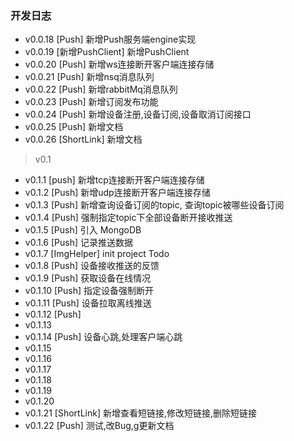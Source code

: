 ### 开发日志
- v0.0.18  [Push] 新增Push服务端engine实现
- v0.0.19  [新增PushClient] 新增PushClient
- v0.0.20  [Push] 新增ws连接断开客户端连接存储
- v0.0.21  [Push] 新增nsq消息队列
- v0.0.22  [Push] 新增rabbitMq消息队列
- v0.0.23  [Push] 新增订阅发布功能
- v0.0.24  [Push] 新增设备注册,设备订阅,设备取消订阅接口
- v0.0.25  [Push] 新增文档
- v0.0.26  [ShortLink] 新增文档

> v0.1
- v0.1.1  [push] 新增tcp连接断开客户端连接存储
- v0.1.2  [Push] 新增udp连接断开客户端连接存储
- v0.1.3  [Push] 新增查询设备订阅的topic, 查询topic被哪些设备订阅
- v0.1.4  [Push] 强制指定topic下全部设备断开接收推送
- v0.1.5  [Push] 引入 MongoDB
- v0.1.6  [Push] 记录推送数据
- v0.1.7  [ImgHelper] init project
Todo
- v0.1.8  [Push] 设备接收推送的反馈
- v0.1.9  [Push] 获取设备在线情况
- v0.1.10 [Push] 指定设备强制断开
- v0.1.11 [Push] 设备拉取离线推送
- v0.1.12 [Push] 
- v0.1.13 
- v0.1.14 [Push] 设备心跳,处理客户端心跳
- v0.1.15 
- v0.1.16 
- v0.1.17
- v0.1.18
- v0.1.19 
- v0.1.20
- v0.1.21 [ShortLink] 新增查看短链接,修改短链接,删除短链接
- v0.1.22 [Push] 测试,改Bug,g更新文档
